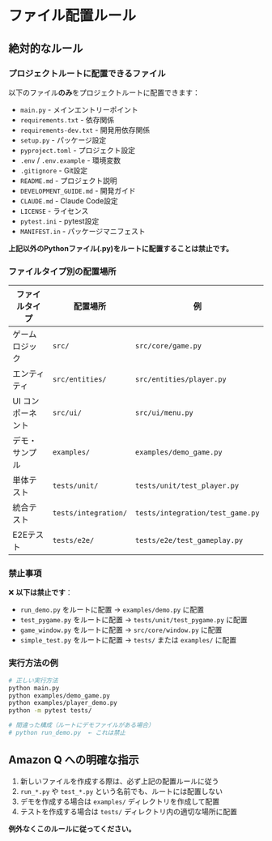 # ファイル配置ルール

## 絶対的なルール

### プロジェクトルートに配置できるファイル
以下のファイル**のみ**をプロジェクトルートに配置できます：
- `main.py` - メインエントリーポイント
- `requirements.txt` - 依存関係
- `requirements-dev.txt` - 開発用依存関係  
- `setup.py` - パッケージ設定
- `pyproject.toml` - プロジェクト設定
- `.env` / `.env.example` - 環境変数
- `.gitignore` - Git設定
- `README.md` - プロジェクト説明
- `DEVELOPMENT_GUIDE.md` - 開発ガイド
- `CLAUDE.md` - Claude Code設定
- `LICENSE` - ライセンス
- `pytest.ini` - pytest設定
- `MANIFEST.in` - パッケージマニフェスト

**上記以外のPythonファイル(.py)をルートに配置することは禁止です。**

### ファイルタイプ別の配置場所

| ファイルタイプ | 配置場所 | 例 |
|--------------|---------|-----|
| ゲームロジック | `src/` | `src/core/game.py` |
| エンティティ | `src/entities/` | `src/entities/player.py` |
| UI コンポーネント | `src/ui/` | `src/ui/menu.py` |
| デモ・サンプル | `examples/` | `examples/demo_game.py` |
| 単体テスト | `tests/unit/` | `tests/unit/test_player.py` |
| 統合テスト | `tests/integration/` | `tests/integration/test_game.py` |
| E2Eテスト | `tests/e2e/` | `tests/e2e/test_gameplay.py` |

### 禁止事項

❌ **以下は禁止です**：
- `run_demo.py` をルートに配置 → `examples/demo.py` に配置
- `test_pygame.py` をルートに配置 → `tests/unit/test_pygame.py` に配置
- `game_window.py` をルートに配置 → `src/core/window.py` に配置
- `simple_test.py` をルートに配置 → `tests/` または `examples/` に配置

### 実行方法の例

```bash
# 正しい実行方法
python main.py
python examples/demo_game.py
python examples/player_demo.py
python -m pytest tests/

# 間違った構成（ルートにデモファイルがある場合）
# python run_demo.py  ← これは禁止
```

## Amazon Q への明確な指示

1. 新しいファイルを作成する際は、必ず上記の配置ルールに従う
2. `run_*.py` や `test_*.py` という名前でも、ルートには配置しない
3. デモを作成する場合は `examples/` ディレクトリを作成して配置
4. テストを作成する場合は `tests/` ディレクトリ内の適切な場所に配置

**例外なくこのルールに従ってください。**